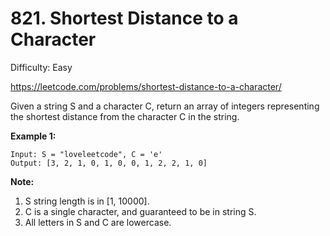 # 821. Shortest Distance to a Character

Difficulty: Easy

https://leetcode.com/problems/shortest-distance-to-a-character/

Given a string S and a character C, return an array of integers representing the shortest distance from the character C in the string.

**Example 1:**
```
Input: S = "loveleetcode", C = 'e'
Output: [3, 2, 1, 0, 1, 0, 0, 1, 2, 2, 1, 0]
```

**Note:**

1. S string length is in [1, 10000].
2. C is a single character, and guaranteed to be in string S.
3. All letters in S and C are lowercase.
